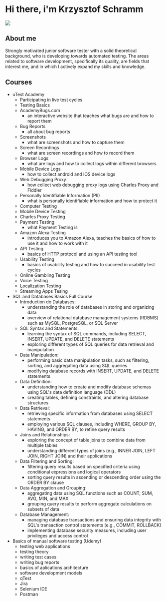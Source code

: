 # Hi there, i'm Krzysztof Schramm
<a href="https://www.linkedin.com/in/krzysztof-s-6b6a97288/"><img src="https://img.shields.io/badge/LinkedIn-0077B5?style=for-the-badge&logo=linkedin&logoColor=white" /></a>
 
## About me
Strongly motivated junior software tester with a solid theoretical background, who is developing towards automated testing. The areas related to software development, specifically its quality, are fields that interest me, and in which I actively expand my skills and knowledge.

## Courses
- uTest Academy
   - Participating in live test cycles
   - Testing Basics
   - AcademyBugs.com
     - an interactive website that teaches what bugs are and how to report them
   - Bug Reports
     - all about bug reports
   - Screenshots
     - what are screenshots and how to capture them
   - Screen Recordings
     - what are screen recordings and how to record them
   - Browser Logs
     - what are logs and how to collect logs within different browsers
   - Mobile Device Logs
     - how to collect android and iOS device logs
   - Web Debugging Proxy
     - how collect web debugging proxy logs using Charles Proxy and Fiddler
   - Personally Identifiable Information (PII)
     - what is personally identifiable information and how to protect it
   - Computer Testing
   - Mobile Device Testing
   - Charles Proxy Testing
   - Payment Testing
     - what Payment Testing is
   - Amazon Alexa Testing
     - introduces you to Amazon Alexa, teaches the basics of how to use it and how to work with it
   - API Testing
     - basics of HTTP protocol and using an API testing tool
   - Usability Testing
     - basics of usability testing and how to succeed in usability test cycles
   - Online Gambling Testing
   - Voice Testing
   - Localization Testing
   - Streaming Apps Tesing
- SQL and Databases Basics Full Course
   - Introduction do Databases:
     - understanding the role of databases in storing and organizing data
     - overview of relational database management systems (RDBMS) such as MySQL, PostgreSQL, or SQL Server
   - SQL Syntax and Statements:
     - learning the syntax of SQL commands, including SELECT, INSERT, UPDATE, and DELETE statements
     - exploring different types of SQL queries for data retrieval and manipulation
   - Data Manipulation:
     - performing basic data manipulation tasks, such as filtering, sorting, and aggregating data using SQL queries
     - modifying database records with INSERT, UPDATE, and DELETE statements
   - Data Definition:
     - understanding how to create and modify database schemas using SQL's data definition language (DDL)
     - creating tables, defining constraints, and altering database structures
   - Data Retrieval:
     - retrieving specific information from databases using SELECT statements
     - employing various SQL clauses, including WHERE, GROUP BY, HAVING, and ORDER BY, to refine query results
   - Joins and Relationships:
     - exploring the concept of table joins to combine data from multiple tables
     - understanding different types of joins (e.g., INNER JOIN, LEFT JOIN, RIGHT JOIN) and their applications
   - Data Filtering and Sorting:
     - filtering query results based on specified criteria using conditional expressions and logical operators
     - sorting query results in ascending or descending order using the ORDER BY clause
   - Data Aggregation and Grouping:
     - aggregating data using SQL functions such as COUNT, SUM, AVG, MIN, and MAX
     - grouping query results to perform aggregate calculations on subsets of data
   - Database Management:
     - managing database transactions and ensuring data integrity with SQL's transaction control statements (e.g., COMMIT, ROLLBACK)
     - implementing database security measures, including user privileges and access control
- Basics of manual software testing (Udemy)
   - testing web applications
   - testing theory
   - writing test cases
   - writing bug reports
   - basics of aplications architecture
   - software development models
   - qTest
   - Jira
   - Selenium IDE
   - Postman


